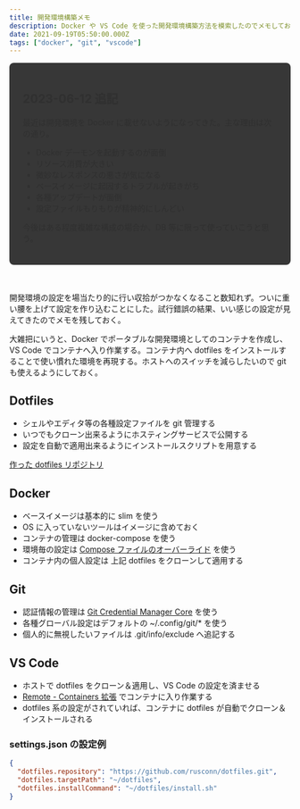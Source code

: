 ```yaml
---
title: 開発環境構築メモ
description: Docker や VS Code を使った開発環境構築方法を模索したのでメモしておく
date: 2021-09-19T05:50:00.000Z
tags: ["docker", "git", "vscode"]
---
```


<aside style="background-color: #222; opacity: 0.9; border-width: 2px; border-radius: 0.5rem; padding: 1.5rem; margin-bottom: 3rem;">

<h2 style="margin-top: 1.5rem;">2023-06-12 追記</h2>

最近は開発環境を Docker に載せないようになってきた。主な理由は次の通り。

- Docker デーモンを起動するのが面倒
- リソース消費が大きい
- 微妙なレスポンスの悪さが気になる
- ベースイメージに起因するトラブルが起きがち
- 各種アップデートが面倒
- 設定ファイルもりもりが精神的にしんどい

今後はある程度複雑な構成の場合か、DB 等に限って使っていこうと思う。

</aside>

開発環境の設定を場当たり的に行い収拾がつかなくなること数知れず。ついに重い腰を上げて設定を作り込むことにした。試行錯誤の結果、いい感じの設定が見えてきたのでメモを残しておく。

大雑把にいうと、Docker でポータブルな開発環境としてのコンテナを作成し、VS Code でコンテナへ入り作業する。コンテナ内へ dotfiles をインストールすることで使い慣れた環境を再現する。ホストへのスイッチを減らしたいので git も使えるようにしておく。

## Dotfiles

- シェルやエディタ等の各種設定ファイルを git 管理する
- いつでもクローン出来るようにホスティングサービスで公開する
- 設定を自動で適用出来るようにインストールスクリプトを用意する

[作った dotfiles リポジトリ](https://github.com/rusconn/dotfiles)

## Docker

- ベースイメージは基本的に slim を使う
- OS に入っていないツールはイメージに含めておく
- コンテナの管理は docker-compose を使う
- 環境毎の設定は [Compose ファイルのオーバーライド](https://docs.docker.jp/compose/extends.html) を使う
- コンテナ内の個人設定は 上記 dotfiles をクローンして適用する

## Git

- 認証情報の管理は [Git Credential Manager Core](https://docs.github.com/en/get-started/getting-started-with-git/caching-your-github-credentials-in-git#git-credential-manager) を使う
- 各種グローバル設定はデフォルトの ~/.config/git/\* を使う
- 個人的に無視したいファイルは .git/info/exclude へ追記する

## VS Code

- ホストで dotfiles をクローン＆適用し、VS Code の設定を済ませる
- [Remote - Containers 拡張](https://marketplace.visualstudio.com/items?itemName=ms-vscode-remote.remote-containers) でコンテナに入り作業する
- dotfiles 系の設定がされていれば、コンテナに dotfiles が自動でクローン＆インストールされる

### settings.json の設定例

```json
{
  "dotfiles.repository": "https://github.com/rusconn/dotfiles.git",
  "dotfiles.targetPath": "~/dotfiles",
  "dotfiles.installCommand": "~/dotfiles/install.sh"
}
```
